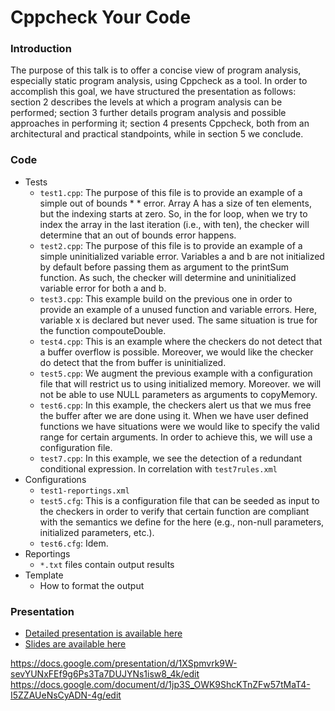 Cppcheck Your Code
===

### Introduction
The purpose of this talk is to offer a concise view of program analysis, especially static program analysis, using Cppcheck as a tool. In order to accomplish this goal, we have structured the presentation as follows: section 2 describes the levels at which a program analysis can be performed; section 3  further details program analysis and possible approaches in performing it; section 4 presents Cppcheck, both from an architectural and practical standpoints, while in section 5 we conclude.

### Code
* Tests
  * `test1.cpp`: The purpose of this file is to provide an example of a simple out of bounds * * error. Array A has a size of ten elements, but the indexing starts at zero. So, in the for loop, when we try to index the array in the last iteration (i.e., with ten), the checker will determine that an out of bounds error happens.
  * `test2.cpp`:  The purpose of this file is to provide an example of a simple uninitialized variable error. Variables a and b are not initialized by default before passing them as argument to the printSum function. As such, the checker will determine and uninitialized variable error for both a and b.
  * `test3.cpp`:  This example build on the previous one in order to provide an example of a unused function and variable errors. Here, variable x is declared but never used. The same situation is true for the function compouteDouble.
  * `test4.cpp`:  This is an example where the checkers do not detect that a buffer overflow is possible. Moreover, we would like the checker do detect that the from buffer is uninitialized.
  * `test5.cpp`: We augment the previous example with a configuration file that will restrict us to using initialized memory. Moreover. we will not be able to use NULL parameters as arguments to copyMemory.
  * `test6.cpp`:  In this example, the checkers alert us that we mus free the buffer after we are done using it. When we have user defined functions we have situations were we would like to specify the valid range for certain arguments. In order to achieve this, we will use a configuration file.
  * `test7.cpp`: In this example, we see the detection of a redundant conditional expression. In correlation with `test7rules.xml`
* Configurations
  * `test1-reportings.xml`
  * `test5.cfg`: This is a configuration file that can be seeded as input to the checkers in order to verify that certain function are compliant with the semantics we define for the here (e.g., non-null parameters, initialized parameters, etc.).
  * `test6.cfg`: Idem.
* Reportings
  * `*.txt` files contain output results
* Template
  * How to format the output


### Presentation
* [Detailed presentation is available here](https://docs.google.com/document/d/1jp3S_OWK9ShcKTnZFw57tMaT4-I5ZZAUeNsCyADN-4g/edit)
* [Slides are available here](https://docs.google.com/presentation/d/1XSpmvrk9W-sevYUNxFEf9g6Ps3Ta7DUJYNs1isw8_4k/edit)



https://docs.google.com/presentation/d/1XSpmvrk9W-sevYUNxFEf9g6Ps3Ta7DUJYNs1isw8_4k/edit
https://docs.google.com/document/d/1jp3S_OWK9ShcKTnZFw57tMaT4-I5ZZAUeNsCyADN-4g/edit
